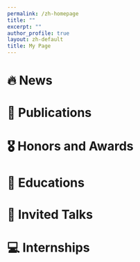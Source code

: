 ```yaml
---
permalink: /zh-homepage
title: ""
excerpt: ""
author_profile: true
layout: zh-default
title: My Page
---
```



# 🔥 News

# 📝 Publications 

# 🎖 Honors and Awards


# 📖 Educations


# 💬 Invited Talks


# 💻 Internships
